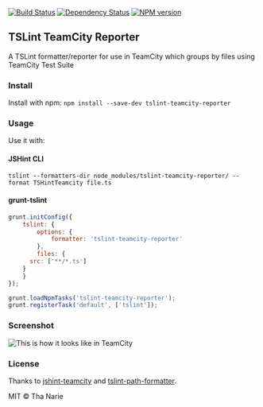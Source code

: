 [![Build Status](https://secure.travis-ci.org/ThaNarie/tslint-teamcity-reporter.png?branch=master)](http://travis-ci.org/ThaNarie/tslint-teamcity-reporter) [![Dependency Status](https://gemnasium.com/ThaNarie/tslint-teamcity-reporter.png)](https://gemnasium.com/ThaNarie/tslint-teamcity-reporter) [![NPM version](https://badge.fury.io/js/tslint-teamcity-reporter.png)](http://badge.fury.io/js/tslint-teamcity-reporter)

## TSLint TeamCity Reporter

A TSLint formatter/reporter for use in TeamCity which groups by files using TeamCity Test Suite

### Install

Install with npm: `npm install --save-dev tslint-teamcity-reporter`

### Usage

Use it with:

#### JSHint CLI

```
tslint --formatters-dir node_modules/tslint-teamcity-reporter/ --format TSHintTeamcity file.ts
```

#### grunt-tslint

```javascript
grunt.initConfig({
	tslint: {
		options: {
			formatter: 'tslint-teamcity-reporter'
		},
		files: {
      src: ['**/*.ts']
    }
	}
});

grunt.loadNpmTasks('tslint-teamcity-reporter');
grunt.registerTask('default', ['tslint']);
```

### Screenshot

<img src="http://cl.ly/UJnl/Screenshot%202014-02-20%2012.12.17.png" title="This is how it looks like in TeamCity">

### License

Thanks to [jshint-teamcity](https://github.com/hongymagic/jshint-teamcity) and [tslint-path-formatter](https://github.com/Bartvds/tslint-path-formatter).

MIT © Tha Narie